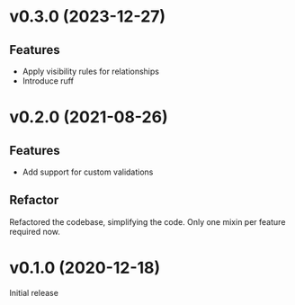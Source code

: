 # v0.3.0 (2023-12-27)

## Features

* Apply visibility rules for relationships
* Introduce ruff

# v0.2.0 (2021-08-26)

## Features

* Add support for custom validations

## Refactor

Refactored the codebase, simplifying the code. Only one mixin per feature
required now.


# v0.1.0 (2020-12-18)

Initial release

